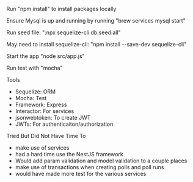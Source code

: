 Run "npm install" to install packages locally

Ensure Mysql is up and running by running "brew services mysql start"

Run seed file: ":npx sequelize-cli db:seed:all"

May need to install sequelize-cli: "npm install --save-dev sequelize-cli"

Start the app "node src/app.js"

Run test with "mocha"


Tools
- Sequelize: ORM
- Mocha: Test
- Framework: Express
- Interactor: For services
- jsonwebtoken: To create JWT
- JWTs: For authenticaiton/authorization


Tried But Did Not Have Time To
- make use of services
- had a hard time use the NestJS framework
- Would add param validation and model validation to a couple places
- make use of transactions when creating polls and poll runs
- would have made more test for the various services

